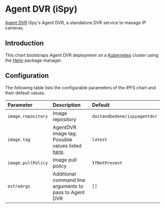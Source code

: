 Agent DVR (iSpy)
=====

[Agent DVR](https://www.ispyconnect.com) iSpy's Agent DVR, a standalone DVR service to manage IP cameras. 

Introduction
------------

This chart bootstraps Agent DVR deployment on a [Kubernetes](http://kubernetes.io) cluster using the [Helm](https://helm.sh) package manager.


Configuration
-------------

The following table lists the configurable parameters of the IPFS chart and their default values.

| Parameter                                        | Description                                                                                                                             | Default                          |
|:-------------------------------------------------|:----------------------------------------------------------------------------------------------------------------------------------------|:---------------------------------|
| `image.repository`                               | Image repository                                                                                                                        | `doitandbedone/ispyagentdvr`                    |
| `image.tag`                                      | AgentDVR image tag. Possible values listed [here](https://hub.docker.com/r/doitandbedone/ispyagentdvr/tags).                                              | `latest`   |
| `image.pullPolicy`                               | Image pull policy                                                                                                                       | `IfNotPresent`                   |
| `extraArgs`                                      | Additional command line arguments to pass to Agent DVR                                                                            | `[]`                             |
